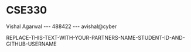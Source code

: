# CSE330
Vishal Agarwal --- 488422 --- avishal@cyber

REPLACE-THIS-TEXT-WITH-YOUR-PARTNERS-NAME-STUDENT-ID-AND-GITHUB-USERNAME
